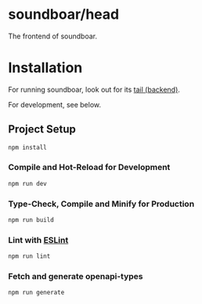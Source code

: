 # soundboar/head

The frontend of soundboar.

# Installation

For running soundboar, look out for its [tail (backend)](https://github.com/soundboar/tail).

For development, see below.

## Project Setup

```sh
npm install
```

### Compile and Hot-Reload for Development

```sh
npm run dev
```

### Type-Check, Compile and Minify for Production

```sh
npm run build
```

### Lint with [ESLint](https://eslint.org/)

```sh
npm run lint
```

### Fetch and generate openapi-types

```sh
npm run generate
```
